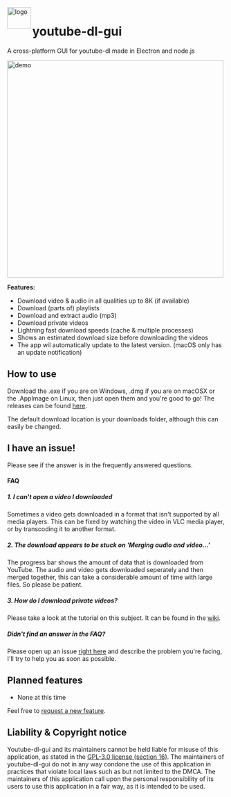<img src="https://raw.githubusercontent.com/jely2002/youtube-dl-gui/master/web-resources/icon.png" alt="logo" width="55" height="50" align="left"/>

# youtube-dl-gui
A cross-platform GUI for youtube-dl made in Electron and node.js

<img src="ytdlgui_demo.gif" alt="demo" width="500"/>

**Features:**
- Download video & audio in all qualities up to 8K (if available)
- Download (parts of) playlists
- Download and extract audio (mp3)
- Download private videos
- Lightning fast download speeds (cache & multiple processes)
- Shows an estimated download size before downloading the videos
- The app wil automatically update to the latest version. (macOS only has an update notification)

## How to use
Download the .exe if you are on Windows, .dmg if you are on macOSX or the .AppImage on Linux, then just open them and you're good to go!
The releases can be found [here](https://github.com/jely2002/youtube-dl-gui/releases).

The default download location is your downloads folder, although this can easily be changed.

## I have an issue!
Please see if the answer is in the frequently answered questions.
#### FAQ
##### 1.  I can't open a video I downloaded
Sometimes a video gets downloaded in a format that isn't supported by all media players. This can be fixed by watching the video in VLC media player, or by transcoding it to another format.
##### 2.  The download appears to be stuck on 'Merging audio and video...'
The progress bar shows the amount of data that is downloaded from YouTube. The audio and video gets downloaded seperately and then merged together, this can take a considerable amount of time with large files. So please be patient.
##### 3. How do I download private videos?
Please take a look at the tutorial on this subject. It can be found in the [wiki](https://github.com/jely2002/youtube-dl-gui/wiki/Tutorial:-Private-videos-&-playlists).

##### Didn't find an answer in the FAQ? 
Please open up an issue [right here](https://github.com/jely2002/youtube-dl-gui/issues) and describe the problem you're facing, I'll try to help you as soon as possible. 

## Planned features
- None at this time

Feel free to [request a new feature](https://github.com/jely2002/youtube-dl-gui/issues).

## Liability & Copyright notice
Youtube-dl-gui and its maintainers cannot be held liable for misuse of this application, as stated in the [GPL-3.0 license (section 16)](https://github.com/jely2002/youtube-dl-gui/blob/a5308119a1a2352ec54e95d69cb60dcc3fee80d1/LICENSE#L600).
The maintainers of youtube-dl-gui do not in any way condone the use of this application in practices that violate local laws such as but not limited to the DMCA. The maintainers of this application call upon the personal responsibility of its users to use this application in a fair way, as it is intended to be used.
